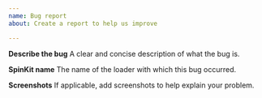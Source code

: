 ```yaml
---
name: Bug report
about: Create a report to help us improve

---
```


**Describe the bug**
A clear and concise description of what the bug is.

**SpinKit name**
The name of the loader with which this bug occurred.

**Screenshots**
If applicable, add screenshots to help explain your problem.
